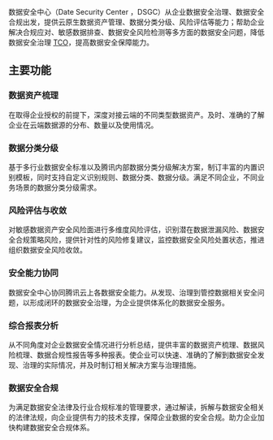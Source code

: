 数据安全中心（Date Security Center ，DSGC）从企业数据安全治理、数据安全合规出发，提供云原生数据资产管理、数据分类分级、风险评估等能力；帮助企业解决合规应对、敏感数据排查、数据安全风险检测等多方面的数据安全问题，降低数据安全治理 [TCO](https://cloud.tencent.com/document/product/1087/35086#T)，提高数据安全保障能力。

## 主要功能
### 数据资产梳理
在取得企业授权的前提下，深度对接云端的不同类型数据资产。及时、准确的了解企业在云端数据源的分布、数量以及使用情况。
### 数据分类分级 
基于多行业数据安全标准以及腾讯内部数据分类分级解决方案，制订丰富的内置识别模板，同时支持自定义识别规则、数据分类、数据分级。满足不同企业，不同业务场景的数据分类分级需求。
### 风险评估与收敛
对敏感数据资产安全风险面进行多维度风险评估，识别潜在数据泄漏风险、数据安全合规策略风险，提供针对性的风险修复建议，监控数据安全风险处置状态，推进组织数据安全风险收敛。
### 安全能力协同
数据安全中心协同腾讯云上各数据安全能力。从发现、治理到管控数据相关安全问题，以形成闭环的数据安全治理，为企业提供体系化的数据安全服务。
### 综合报表分析
从不同角度对企业数据安全情况进行分析总结，提供丰富的数据资产梳理、数据风险梳理、数据合规性报告等多种报表。使企业可以快速、准确的了解到数据安全发现、治理的实际情况，并及时制订相关解决方案与治理措施。
### 数据安全合规
为满足数据安全法律及行业合规标准的管理要求，通过解读，拆解与数据安全相关的法律法规，向企业提供有力的技术支撑，保障企业数据的安全合规。助力企业加快构建数据安全合规体系。

